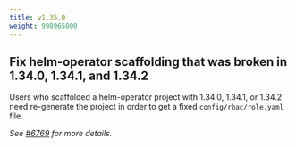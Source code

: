 ```yaml
---
title: v1.35.0
weight: 998965000
---
```


## Fix helm-operator scaffolding that was broken in 1.34.0, 1.34.1, and 1.34.2

Users who scaffolded a helm-operator project with 1.34.0, 1.34.1, or 1.34.2
need re-generate the project in order to get a fixed `config/rbac/role.yaml` file.

_See [#6769](https://github.com/graphitehealth/operator-sdk/pull/6769) for more details._
